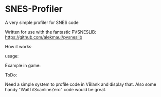 # SNES-Profiler
A very simple profiler for SNES code

Written for use with the fantastic PVSNESLIB:  https://github.com/alekmaul/pvsneslib

How it works:

usage:

Example in game:

ToDo:

Need a simple system to profile code in VBlank and display that. Also some handy "WaitTilScanlineZero" code would be great.
